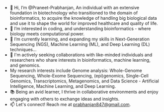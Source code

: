 - 👋 Hi, I’m @Praneet-Prabhanjan, An individual with an extensive foundation in biotechnology who transitioned to the domain of bioinformatics, to
acquire the knowledge of handling big biological data and use it to shape the world for improved healthcare and
quality of life.
- 👀 I’m interested in coding, and understanding bioinformatics - where biology meets computational power.
- 🌱 I’m currently learning, and expanding my skills in Next-Generation Sequencing (NGS), Machine Learning (ML), and Deep Learning (DL) techniques...
- 💞️ I'm actively seeking collaborations with like-minded individuals and researchers who share interests in bioinformatics, machine learning, and genomics.
- My research interests include Genome analysis: Whole-Genome Sequencing, Whole-Exome Sequencing, (epi)genomics, Single-Cell
Genomics, Transcriptomics, Metagenomics, and Data Science - Artificial Intelligence, Machine Learning,
and Deep Learning.
- 📚 Being an avid learner, I thrive in collaborative environments and enjoy engaging with others to exchange ideas and insights.
- 📫 Let's connect! Reach me at prabhanjan847@gmail.com.

<!---
Praneet-Prabhanjan/Praneet-Prabhanjan is a ✨ special ✨ repository because its `README.md` (this file) appears on your GitHub profile.
You can click the Preview link to take a look at your changes.
--->
